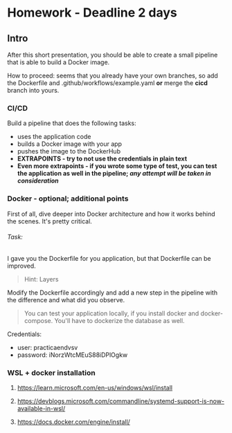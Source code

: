 # Homework - Deadline 2 days

## Intro 

After this short presentation, you should be able to create a small pipeline that is able to build a Docker image.

How to proceed: seems that you already have your own branches, so add the Dockerfile and .github/workflows/example.yaml **or** merge the **cicd** branch into yours.

### CI/CD

Build a pipeline that does the following tasks:
* uses the application code
* builds a Docker image with your app
* pushes the image to the DockerHub
* **EXTRAPOINTS - try to not use the credentials in plain text**
* **Even more extrapoints - if you wrote some type of test, you can test the application as well in the pipeline; *any attempt will be taken in consideration***

### Docker - optional; additional points

First of all, dive deeper into Docker architecture and how it works behind the scenes. It's pretty critical.

###### Task:
I gave you the Dockerfile for you application, but that Dockerfile can be improved. 
> Hint: Layers

Modify the Dockerfile accordingly and add a new step in the pipeline with the difference and what did you observe.

> You can test your application locally, if you install docker and docker-compose. You'll have to dockerize the database as well.

Credentials:

* user: practicaendvsv
* password: iNorzWtcMEuS88iDPlOgkw

### WSL + docker installation

1. https://learn.microsoft.com/en-us/windows/wsl/install

2. https://devblogs.microsoft.com/commandline/systemd-support-is-now-available-in-wsl/

3. https://docs.docker.com/engine/install/
